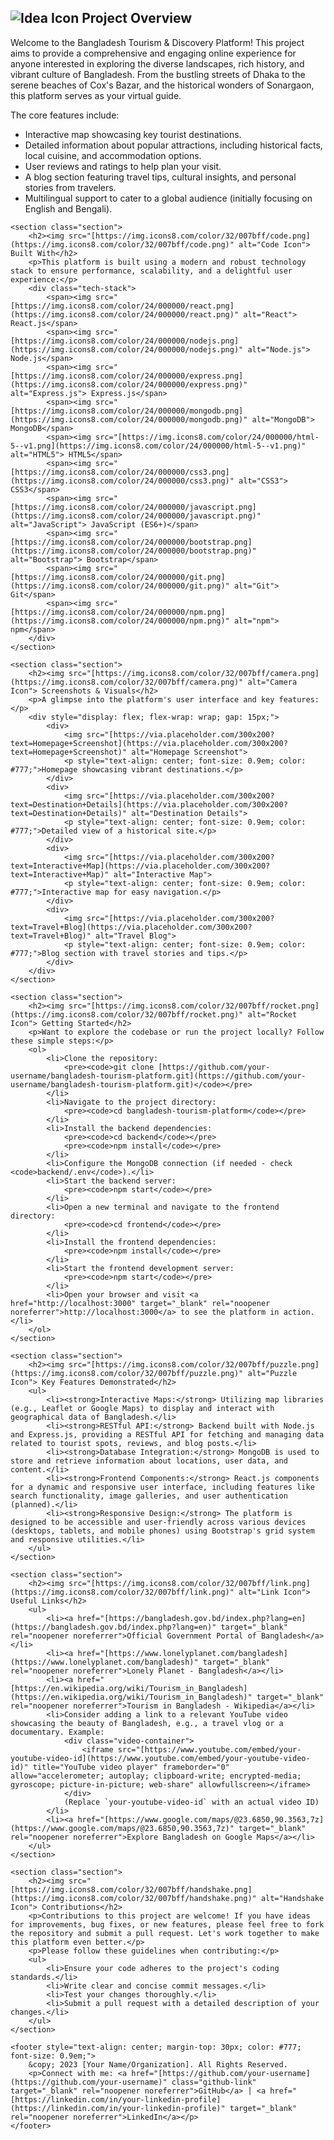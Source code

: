  <section class="section">
        <h2><img src="[https://img.icons8.com/color/32/007bff/lightbulb.png](https://img.icons8.com/color/32/007bff/lightbulb.png)" alt="Idea Icon"> Project Overview</h2>
        <p>Welcome to the Bangladesh Tourism & Discovery Platform! This project aims to provide a comprehensive and engaging online experience for anyone interested in exploring the diverse landscapes, rich history, and vibrant culture of Bangladesh. From the bustling streets of Dhaka to the serene beaches of Cox's Bazar, and the historical wonders of Sonargaon, this platform serves as your virtual guide.</p>
        <p>The core features include:</p>
        <ul>
            <li>Interactive map showcasing key tourist destinations.</li>
            <li>Detailed information about popular attractions, including historical facts, local cuisine, and accommodation options.</li>
            <li>User reviews and ratings to help plan your visit.</li>
            <li>A blog section featuring travel tips, cultural insights, and personal stories from travelers.</li>
            <li>Multilingual support to cater to a global audience (initially focusing on English and Bengali).</li>
        </ul>
    </section>

    <section class="section">
        <h2><img src="[https://img.icons8.com/color/32/007bff/code.png](https://img.icons8.com/color/32/007bff/code.png)" alt="Code Icon"> Built With</h2>
        <p>This platform is built using a modern and robust technology stack to ensure performance, scalability, and a delightful user experience:</p>
        <div class="tech-stack">
            <span><img src="[https://img.icons8.com/color/24/000000/react.png](https://img.icons8.com/color/24/000000/react.png)" alt="React"> React.js</span>
            <span><img src="[https://img.icons8.com/color/24/000000/nodejs.png](https://img.icons8.com/color/24/000000/nodejs.png)" alt="Node.js"> Node.js</span>
            <span><img src="[https://img.icons8.com/color/24/000000/express.png](https://img.icons8.com/color/24/000000/express.png)" alt="Express.js"> Express.js</span>
            <span><img src="[https://img.icons8.com/color/24/000000/mongodb.png](https://img.icons8.com/color/24/000000/mongodb.png)" alt="MongoDB"> MongoDB</span>
            <span><img src="[https://img.icons8.com/color/24/000000/html-5--v1.png](https://img.icons8.com/color/24/000000/html-5--v1.png)" alt="HTML5"> HTML5</span>
            <span><img src="[https://img.icons8.com/color/24/000000/css3.png](https://img.icons8.com/color/24/000000/css3.png)" alt="CSS3"> CSS3</span>
            <span><img src="[https://img.icons8.com/color/24/000000/javascript.png](https://img.icons8.com/color/24/000000/javascript.png)" alt="JavaScript"> JavaScript (ES6+)</span>
            <span><img src="[https://img.icons8.com/color/24/000000/bootstrap.png](https://img.icons8.com/color/24/000000/bootstrap.png)" alt="Bootstrap"> Bootstrap</span>
            <span><img src="[https://img.icons8.com/color/24/000000/git.png](https://img.icons8.com/color/24/000000/git.png)" alt="Git"> Git</span>
            <span><img src="[https://img.icons8.com/color/24/000000/npm.png](https://img.icons8.com/color/24/000000/npm.png)" alt="npm"> npm</span>
        </div>
    </section>

    <section class="section">
        <h2><img src="[https://img.icons8.com/color/32/007bff/camera.png](https://img.icons8.com/color/32/007bff/camera.png)" alt="Camera Icon"> Screenshots & Visuals</h2>
        <p>A glimpse into the platform's user interface and key features:</p>
        <div style="display: flex; flex-wrap: wrap; gap: 15px;">
            <div>
                <img src="[https://via.placeholder.com/300x200?text=Homepage+Screenshot](https://via.placeholder.com/300x200?text=Homepage+Screenshot)" alt="Homepage Screenshot">
                <p style="text-align: center; font-size: 0.9em; color: #777;">Homepage showcasing vibrant destinations.</p>
            </div>
            <div>
                <img src="[https://via.placeholder.com/300x200?text=Destination+Details](https://via.placeholder.com/300x200?text=Destination+Details)" alt="Destination Details">
                <p style="text-align: center; font-size: 0.9em; color: #777;">Detailed view of a historical site.</p>
            </div>
            <div>
                <img src="[https://via.placeholder.com/300x200?text=Interactive+Map](https://via.placeholder.com/300x200?text=Interactive+Map)" alt="Interactive Map">
                <p style="text-align: center; font-size: 0.9em; color: #777;">Interactive map for easy navigation.</p>
            </div>
            <div>
                <img src="[https://via.placeholder.com/300x200?text=Travel+Blog](https://via.placeholder.com/300x200?text=Travel+Blog)" alt="Travel Blog">
                <p style="text-align: center; font-size: 0.9em; color: #777;">Blog section with travel stories and tips.</p>
            </div>
        </div>
    </section>

    <section class="section">
        <h2><img src="[https://img.icons8.com/color/32/007bff/rocket.png](https://img.icons8.com/color/32/007bff/rocket.png)" alt="Rocket Icon"> Getting Started</h2>
        <p>Want to explore the codebase or run the project locally? Follow these simple steps:</p>
        <ol>
            <li>Clone the repository:
                <pre><code>git clone [https://github.com/your-username/bangladesh-tourism-platform.git](https://github.com/your-username/bangladesh-tourism-platform.git)</code></pre>
            </li>
            <li>Navigate to the project directory:
                <pre><code>cd bangladesh-tourism-platform</code></pre>
            </li>
            <li>Install the backend dependencies:
                <pre><code>cd backend</code></pre>
                <pre><code>npm install</code></pre>
            </li>
            <li>Configure the MongoDB connection (if needed - check <code>backend/.env</code>).</li>
            <li>Start the backend server:
                <pre><code>npm start</code></pre>
            </li>
            <li>Open a new terminal and navigate to the frontend directory:
                <pre><code>cd frontend</code></pre>
            </li>
            <li>Install the frontend dependencies:
                <pre><code>npm install</code></pre>
            </li>
            <li>Start the frontend development server:
                <pre><code>npm start</code></pre>
            </li>
            <li>Open your browser and visit <a href="http://localhost:3000" target="_blank" rel="noopener noreferrer">http://localhost:3000</a> to see the platform in action.</li>
        </ol>
    </section>

    <section class="section">
        <h2><img src="[https://img.icons8.com/color/32/007bff/puzzle.png](https://img.icons8.com/color/32/007bff/puzzle.png)" alt="Puzzle Icon"> Key Features Demonstrated</h2>
        <ul>
            <li><strong>Interactive Maps:</strong> Utilizing map libraries (e.g., Leaflet or Google Maps) to display and interact with geographical data of Bangladesh.</li>
            <li><strong>RESTful API:</strong> Backend built with Node.js and Express.js, providing a RESTful API for fetching and managing data related to tourist spots, reviews, and blog posts.</li>
            <li><strong>Database Integration:</strong> MongoDB is used to store and retrieve information about locations, user data, and content.</li>
            <li><strong>Frontend Components:</strong> React.js components for a dynamic and responsive user interface, including features like search functionality, image galleries, and user authentication (planned).</li>
            <li><strong>Responsive Design:</strong> The platform is designed to be accessible and user-friendly across various devices (desktops, tablets, and mobile phones) using Bootstrap's grid system and responsive utilities.</li>
        </ul>
    </section>

    <section class="section">
        <h2><img src="[https://img.icons8.com/color/32/007bff/link.png](https://img.icons8.com/color/32/007bff/link.png)" alt="Link Icon"> Useful Links</h2>
        <ul>
            <li><a href="[https://bangladesh.gov.bd/index.php?lang=en](https://bangladesh.gov.bd/index.php?lang=en)" target="_blank" rel="noopener noreferrer">Official Government Portal of Bangladesh</a></li>
            <li><a href="[https://www.lonelyplanet.com/bangladesh](https://www.lonelyplanet.com/bangladesh)" target="_blank" rel="noopener noreferrer">Lonely Planet - Bangladesh</a></li>
            <li><a href="[https://en.wikipedia.org/wiki/Tourism_in_Bangladesh](https://en.wikipedia.org/wiki/Tourism_in_Bangladesh)" target="_blank" rel="noopener noreferrer">Tourism in Bangladesh - Wikipedia</a></li>
            <li>Consider adding a link to a relevant YouTube video showcasing the beauty of Bangladesh, e.g., a travel vlog or a documentary. Example:
                <div class="video-container">
                    <iframe src="[https://www.youtube.com/embed/your-youtube-video-id](https://www.youtube.com/embed/your-youtube-video-id)" title="YouTube video player" frameborder="0" allow="accelerometer; autoplay; clipboard-write; encrypted-media; gyroscope; picture-in-picture; web-share" allowfullscreen></iframe>
                </div>
                (Replace `your-youtube-video-id` with an actual video ID)
            </li>
            <li><a href="[https://www.google.com/maps/@23.6850,90.3563,7z](https://www.google.com/maps/@23.6850,90.3563,7z)" target="_blank" rel="noopener noreferrer">Explore Bangladesh on Google Maps</a></li>
        </ul>
    </section>

    <section class="section">
        <h2><img src="[https://img.icons8.com/color/32/007bff/handshake.png](https://img.icons8.com/color/32/007bff/handshake.png)" alt="Handshake Icon"> Contributions</h2>
        <p>Contributions to this project are welcome! If you have ideas for improvements, bug fixes, or new features, please feel free to fork the repository and submit a pull request. Let's work together to make this platform even better.</p>
        <p>Please follow these guidelines when contributing:</p>
        <ul>
            <li>Ensure your code adheres to the project's coding standards.</li>
            <li>Write clear and concise commit messages.</li>
            <li>Test your changes thoroughly.</li>
            <li>Submit a pull request with a detailed description of your changes.</li>
        </ul>
    </section>

    <footer style="text-align: center; margin-top: 30px; color: #777; font-size: 0.9em;">
        &copy; 2023 [Your Name/Organization]. All Rights Reserved.
        <p>Connect with me: <a href="[https://github.com/your-username](https://github.com/your-username)" class="github-link" target="_blank" rel="noopener noreferrer">GitHub</a> | <a href="[https://linkedin.com/in/your-linkedin-profile](https://linkedin.com/in/your-linkedin-profile)" target="_blank" rel="noopener noreferrer">LinkedIn</a></p>
    </footer>
</div>
